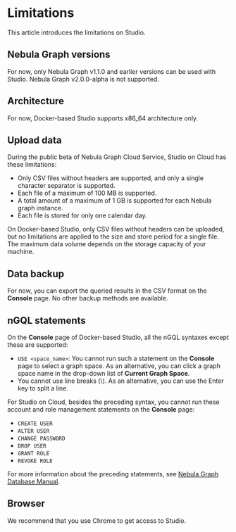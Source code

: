 # Limitations

This article introduces the limitations on Studio.

## Nebula Graph versions

For now, only Nebula Graph v1.1.0 and earlier versions can be used with Studio. Nebula Graph v2.0.0-alpha is not supported.

## Architecture

For now, Docker-based Studio supports x86_64 architecture only.

## Upload data

During the public beta of Nebula Graph Cloud Service, Studio on Cloud has these limitations:

- Only CSV files without headers are supported, and only a single character separator is supported.
- Each file of a maximum of 100 MB is supported.
- A total amount of a maximum of 1 GB is supported for each Nebula graph instance.
- Each file is stored for only one calendar day.

On Docker-based Studio, only CSV files without headers can be uploaded, but no limitations are applied to the size and store period for a single file. The maximum data volume depends on the storage capacity of your machine.

## Data backup

For now, you can export the queried results in the CSV format on the **Console** page. No other backup methods are available.

## nGQL statements

On the **Console** page of Docker-based Studio, all the nGQL syntaxes except these are supported:

- `USE <space_name>`: You cannot run such a statement on the **Console** page to select a graph space. As an alternative, you can click a graph space name in the drop-down list of **Current Graph Space**.
- You cannot use line breaks (\\). As an alternative, you can use the Enter key to split a line.

For Studio on Cloud, besides the preceding syntax, you cannot run these account and role management statements on the **Console** page:

- `CREATE USER`
- `ALTER USER`
- `CHANGE PASSWORD`
- `DROP USER`
- `GRANT ROLE`
- `REVOKE ROLE`

For more information about the preceding statements, see [Nebula Graph Database Manual](https://docs.nebula-graph.io/manual-EN/3.build-develop-and-administration/4.account-management-statements/alter-user-syntax/).

## Browser

We recommend that you use Chrome to get access to Studio.
